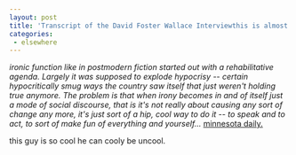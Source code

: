 ```yaml
---
layout: post
title: 'Transcript of the David Foster Wallace Interviewthis is almost entirely for Scott'
categories:
 - elsewhere
---
```



<i>ironic function like in postmodern fiction started out with a rehabilitative agenda. Largely it was supposed to explode hypocrisy -- certain hypocritically smug ways the country saw itself that just weren't holding true anymore. The problem is that when irony becomes in and of itself just a mode of social discourse, that is it's not really about causing any sort of change any more, it's just sort of a hip, cool way to do it -- to speak and to act, to sort of make fun of everything and yourself...</i> <a href="http://www.daily.umn.edu/ae/Print/1997/08/st/interv.html">minnesota daily.</a>

this guy is so cool he can cooly be uncool.


